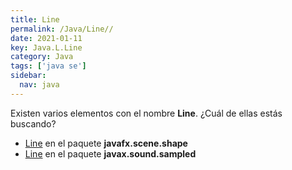 ```yaml
---
title: Line
permalink: /Java/Line//
date: 2021-01-11
key: Java.L.Line
category: Java
tags: ['java se']
sidebar: 
  nav: java
---
```


Existen varios elementos con el nombre **Line**. ¿Cuál de ellas estás buscando?
<ul>
<li><a href="/Java/Line-javafx-scene-shape/">Line</a> en el paquete <strong>javafx.scene.shape</strong></li>
<li><a href="/Java/Line-javax-sound-sampled/">Line</a> en el paquete <strong>javax.sound.sampled</strong></li>
<ul>
